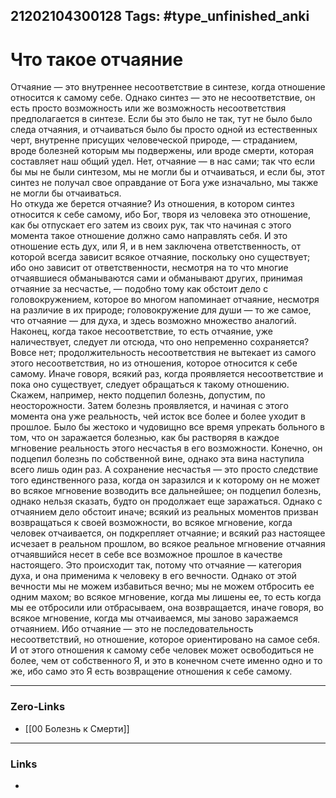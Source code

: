 21202104300128
Tags: #type_unfinished_anki
---
# Что такое отчаяние

Отчаяние — это внутреннее несоответствие в синтезе, когда отношение относится к самому себе. Однако синтез — это не несоответствие, он есть просто возможность или же возможность несоответствия предполагается в синтезе. Если бы это было не так, тут не было было следа отчаяния, и отчаиваться было бы просто одной из естественных черт, внутренне присущих человеческой природе, — страданием, вроде болезней которым мы подвержены, или вроде смерти, которая составляет наш общий удел. Нет, отчаяние — в нас сами; так что если бы мы не были синтезом, мы не могли бы и отчаиваться, и если бы, этот синтез не получал свое оправдание от Бога уже изначально, мы также не могли бы отчаиваться.<br>Но откуда же берется отчаяние? Из отношения, в котором синтез относится к себе самому, ибо Бог, творя из человека это отношение, как бы отпускает его затем из своих рук, так что начиная с этого момента такое отношение должно само направлять себя. И это отношение есть дух, или Я, и в нем заключена ответственность, от которой всегда зависит всякое отчаяние, поскольку оно существует; ибо оно зависит от ответственности, несмотря на то что многие отчаявшиеся обманываются сами и обманывают других, принимая отчаяние за несчастье, — подобно тому как обстоит дело с головокружением, которое во многом напоминает отчаяние, несмотря на различие в их природе; головокружение для души — то же самое, что отчаяние — для духа, и здесь возможно множество аналогий.<br>Наконец, когда такое несоответствие, то есть отчаяние, уже наличествует, следует ли отсюда, что оно непременно сохраняется? Вовсе нет; продолжительность несоответствия не вытекает из самого этого несоответствия, но из отношения, которое относится к себе самому. Иначе говоря, всякий раз, когда проявляется несоответствие и пока оно существует, следует обращаться к такому отношению. Скажем, например, некто подцепил болезнь, допустим, по неосторожности. Затем болезнь проявляется, и начиная с этого момента она уже реальность, чей исток все более и более уходит в прошлое. Было бы жестоко и чудовищно все время упрекать больного в том, что он заражается болезнью, как бы растворяя в каждое мгновение реальность этого несчастья в его возможности. Конечно, он подцепил болезнь по собственной вине, однако эта вина наступила всего лишь один раз. А сохранение несчастья — это просто следствие того единственного раза, когда он заразился и к которому он не может во всякое мгновение возводить все дальнейшее; он подцепил болезнь, однако нельзя сказать, будто он продолжает еще заражаться. Однако с отчаянием дело обстоит иначе; всякий из реальных моментов призван возвращаться к своей возможности, во всякое мгновение, когда человек отчаивается, он подкрепляет отчаяние; и всякий раз настоящее исчезает в реальном прошлом, во всякое реальное мгновение отчаяния отчаявшийся несет в себе все возможное прошлое в качестве настоящего. Это происходит так, потому что отчаяние — категория духа, и она применима к человеку в его вечности. Однако от этой вечности мы не можем избавиться вечно; мы не можем отбросить ее одним махом; во всякое мгновение, когда мы лишены ее, то есть когда мы ее отбросили или отбрасываем, она возвращается, иначе говоря, во всякое мгновение, когда мы отчаиваемся, мы заново заражаемся отчаянием. Ибо отчаяние — это не последовательность несоответствий, но отношение, которое ориентировано на самое себя. И от этого отношения к самому себе человек может освободиться не более, чем от собственного Я, и это в конечном счете именно одно и то же, ибо само это Я есть возвращение отношения к себе самому.

---
### Zero-Links
- [[00 Болезнь к Смерти]]
---
### Links
-